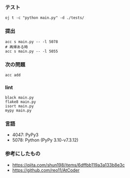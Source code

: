### テスト
```
oj t -c "python main.py" -d ./tests/
```

### 提出
```
acc s main.py -- -l 5078
# 再帰ある時
acc s main.py -- -l 5055
```

### 次の問題
```
acc add
```

### lint
```
black main.py
flake8 main.py
isort main.py
mypy main.py
```

### 言語
- 4047: PyPy3
- 5078: Python (PyPy 3.10-v7.3.12)

### 参考にしたもの
- https://qiita.com/shun198/items/6dffbb119a3a133b8e3c
- https://github.com/reo11/AtCoder
